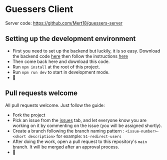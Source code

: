 # Guessers Client

Server code: https://github.com/Mert18/guessers-server

## Setting up the development environment
- First you need to set up the backend but luckily, it is so easy. Download the backend code [here](https://github.com/Mert18/guessers-server) then follow the instructions [here](https://github.com/Mert18/guessers-server?tab=readme-ov-file#deploying-for-development-purposes)
- Then come back here and download this code.
- Run `npm install` at the root of this project.
- Run `npm run dev` to start in development mode.
- :clap:

## Pull requests welcome
All pull requests welcome. Just follow the guide:
- Fork the project
- Pick an issue from the [issues](https://github.com/Mert18/guessers-client/issues) tab, and let everyone know you are working on it by commenting on the issue (you will be assigned shortly).
- Create a branch following the branch naming pattern : `<issue-number>-<short description>` for example: `51-redirect-users`
- After doing the work, open a pull request to this repository's `main` branch. It will be merged after an approval process.
- 🫣  
